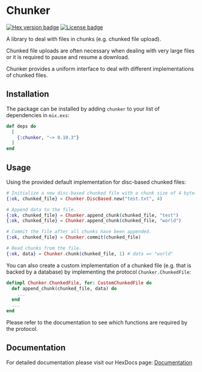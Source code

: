 # Chunker

[![Hex version badge](https://img.shields.io/hexpm/v/chunker.svg)](https://hex.pm/packages/chunker)
[![License badge](https://img.shields.io/hexpm/l/chunker.svg)](https://gitlab.com/eldelto/chunker/blob/master/LICENCE)

A library to deal with files in chunks (e.g. chunked file upload).

Chunked file uploads are often necessary when dealing with very large files
or it is required to pause and resume a download.

Chunker provides a uniform interface to deal with different implementations of
chunked files.

## Installation

The package can be installed by adding `chunker` to your list of dependencies
in `mix.exs`:

```elixir
def deps do
  [
    {:chunker, "~> 0.10.3"}
  ]
end
```

## Usage

Using the provided default implementation for disc-based chunked files:

```elixir
# Initialize a new disc-based chunked file with a chunk size of 4 byte.
{:ok, chunked_file} = Chunker.DiscBased.new("test.txt", 4)

# Append data to the file.
{:ok, chunked_file} = Chunker.append_chunk(chunked_file, "test")
{:ok, chunked_file} = Chunker.append_chunk(chunked_file, "world")

# Commit the file after all chunks have been appended.
{:ok, chunked_file} = Chunker.commit(chunked_file)

# Read chunks from the file.
{:ok, data} = Chunker.chunk(chunked_file, 1) # data => "world"
```

You can also create a custom implementation of a chunked file (e.g. that is
backed by a database) by implementing the protocol `Chunker.ChunkedFile`:

```elixir
defimpl Chunker.ChunkedFile, for: CustomChunkedFile do
  def append_chunk(chunked_file, data) do
    ...
  end  
  ...  
end
```
Please refer to the documentation to see which functions are required by the
protocol.

## Documentation

For detailed documentation please visit our HexDocs page: 
[Documentation](https://hexdocs.pm/chunker)
